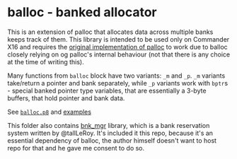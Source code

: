 # balloc - banked allocator

This is an extension of palloc that allocates data across multiple banks keeps track of them. This library is intended to be used only on Commander X16 and requires the [original implementation of palloc](/palloc.p8) to work due to balloc closely relying on og palloc's internal behaviour (not that there is any choice at the time of writing this).

Many functions from `balloc` block have two variants: `_m` and `_p`. `_m` variants take/return a pointer and bank separately, while `_p` variants work with `bptr`s - special banked pointer type variables, that are essentially a 3-byte buffers, that hold pointer and bank data.

See [`balloc.p8`](./balloc.p8) and [examples](./examples/)

This folder also contains [bnk_mgr](./bnk_mgr.p8) library, which is a bank reservation system written by @tallLeRoy. It's included it this repo, because it's an essential dependency of balloc, the author himself doesn't want to host repo for that and he gave me consent to do so.